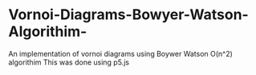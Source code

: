 # Vornoi-Diagrams-Bowyer-Watson-Algorithim-
An implementation of vornoi diagrams using Boywer Watson O(n^2) algorithim
This was done using p5.js
